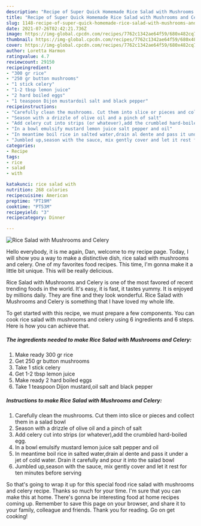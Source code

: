 ```yaml
---
description: "Recipe of Super Quick Homemade Rice Salad with Mushrooms and Celery"
title: "Recipe of Super Quick Homemade Rice Salad with Mushrooms and Celery"
slug: 1148-recipe-of-super-quick-homemade-rice-salad-with-mushrooms-and-celery
date: 2021-07-26T02:42:21.736Z
image: https://img-global.cpcdn.com/recipes/7762c1342ae64f59/680x482cq70/rice-salad-with-mushrooms-and-celery-recipe-main-photo.jpg
thumbnail: https://img-global.cpcdn.com/recipes/7762c1342ae64f59/680x482cq70/rice-salad-with-mushrooms-and-celery-recipe-main-photo.jpg
cover: https://img-global.cpcdn.com/recipes/7762c1342ae64f59/680x482cq70/rice-salad-with-mushrooms-and-celery-recipe-main-photo.jpg
author: Loretta Harmon
ratingvalue: 4.7
reviewcount: 29150
recipeingredient:
- "300 gr rice"
- "250 gr button mushrooms"
- "1 stick celery"
- "1-2 tbsp lemon juice"
- "2 hard boiled eggs"
- "1 teaspoon Dijon mustardoil salt and black pepper"
recipeinstructions:
- "Carefully clean the mushrooms. Cut them into slice or pieces and collect them in a salad bowl"
- "Season with a drizzle of olive oil and a pinch of salt"
- "Add celery cut into strips (or whatever),add the crumbled hard-boiled egg."
- "In a bowl emulsify mustard lemon juice salt pepper and oil"
- "In meantime boil rice in salted water,drain al dente and pass it under a jet of cold water. Drain it carefully and pour it into the salad bowl"
- "Jumbled up,season with the sauce, mix gently cover and let it rest for ten minutes before serving"
categories:
- Recipe
tags:
- rice
- salad
- with

katakunci: rice salad with 
nutrition: 268 calories
recipecuisine: American
preptime: "PT19M"
cooktime: "PT53M"
recipeyield: "3"
recipecategory: Dinner

---
```



![Rice Salad with Mushrooms and Celery](https://img-global.cpcdn.com/recipes/7762c1342ae64f59/680x482cq70/rice-salad-with-mushrooms-and-celery-recipe-main-photo.jpg)

Hello everybody, it is me again, Dan, welcome to my recipe page. Today, I will show you a way to make a distinctive dish, rice salad with mushrooms and celery. One of my favorites food recipes. This time, I'm gonna make it a little bit unique. This will be really delicious.



Rice Salad with Mushrooms and Celery is one of the most favored of recent trending foods in the world. It's easy, it is fast, it tastes yummy. It is enjoyed by millions daily. They are fine and they look wonderful. Rice Salad with Mushrooms and Celery is something that I have loved my whole life.


To get started with this recipe, we must prepare a few components. You can cook rice salad with mushrooms and celery using 6 ingredients and 6 steps. Here is how you can achieve that.

<!--inarticleads1-->

##### The ingredients needed to make Rice Salad with Mushrooms and Celery:

1. Make ready 300 gr rice
1. Get 250 gr button mushrooms
1. Take 1 stick celery
1. Get 1-2 tbsp lemon juice
1. Make ready 2 hard boiled eggs
1. Take 1 teaspoon Dijon mustard,oil salt and black pepper




<!--inarticleads2-->

##### Instructions to make Rice Salad with Mushrooms and Celery:

1. Carefully clean the mushrooms. Cut them into slice or pieces and collect them in a salad bowl
1. Season with a drizzle of olive oil and a pinch of salt
1. Add celery cut into strips (or whatever),add the crumbled hard-boiled egg.
1. In a bowl emulsify mustard lemon juice salt pepper and oil
1. In meantime boil rice in salted water,drain al dente and pass it under a jet of cold water. Drain it carefully and pour it into the salad bowl
1. Jumbled up,season with the sauce, mix gently cover and let it rest for ten minutes before serving




So that's going to wrap it up for this special food rice salad with mushrooms and celery recipe. Thanks so much for your time. I'm sure that you can make this at home. There's gonna be interesting food at home recipes coming up. Remember to save this page on your browser, and share it to your family, colleague and friends. Thank you for reading. Go on get cooking!
